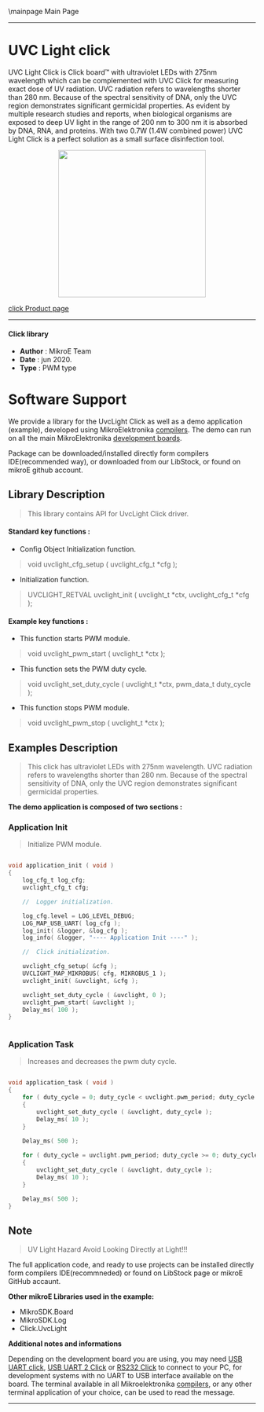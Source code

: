 \mainpage Main Page
 
---
# UVC Light  click

UVC Light Click is Click board™ with ultraviolet LEDs with 275nm wavelength which can be complemented with UVC Click for measuring exact dose of UV radiation. UVC radiation refers to wavelengths shorter than 280 nm. Because of the spectral sensitivity of DNA, only the UVC region demonstrates significant germicidal properties. As evident by multiple research studies and reports, when biological organisms are exposed to deep UV light in the range of 200 nm to 300 nm it is absorbed by DNA, RNA, and proteins. With two 0.7W (1.4W combined power) UVC Light Click is a perfect solution as a small surface disinfection tool.

<p align="center">
  <img src="@{CLICK_IMAGE_LINK}" height=300px>
</p>

[click Product page](https://www.mikroe.com/uvc-light-click)

---


#### Click library 

- **Author**        : MikroE Team
- **Date**          : jun 2020.
- **Type**          : PWM type


# Software Support

We provide a library for the UvcLight Click 
as well as a demo application (example), developed using MikroElektronika 
[compilers](http://shop.mikroe.com/compilers). 
The demo can run on all the main MikroElektronika [development boards](http://shop.mikroe.com/development-boards).

Package can be downloaded/installed directly form compilers IDE(recommended way), or downloaded from our LibStock, or found on mikroE github account. 

## Library Description

> This library contains API for UvcLight Click driver.

#### Standard key functions :

- Config Object Initialization function.
> void uvclight_cfg_setup ( uvclight_cfg_t *cfg ); 
 
- Initialization function.
> UVCLIGHT_RETVAL uvclight_init ( uvclight_t *ctx, uvclight_cfg_t *cfg );


#### Example key functions :

- This function starts PWM module.
> void uvclight_pwm_start ( uvclight_t *ctx );
 
- This function sets the PWM duty cycle.
> void uvclight_set_duty_cycle ( uvclight_t *ctx, pwm_data_t duty_cycle );

- This function stops PWM module.
> void uvclight_pwm_stop ( uvclight_t *ctx );

## Examples Description

> This click has ultraviolet LEDs with 275nm wavelength. UVC radiation refers to wavelengths 
> shorter than 280 nm. Because of the spectral sensitivity of DNA, only the UVC region 
> demonstrates significant germicidal properties.

**The demo application is composed of two sections :**

### Application Init 

> Initialize PWM module.

```c

void application_init ( void )
{
    log_cfg_t log_cfg;
    uvclight_cfg_t cfg;

    //  Logger initialization.

    log_cfg.level = LOG_LEVEL_DEBUG;
    LOG_MAP_USB_UART( log_cfg );
    log_init( &logger, &log_cfg );
    log_info( &logger, "---- Application Init ----" );

    //  Click initialization.

    uvclight_cfg_setup( &cfg );
    UVCLIGHT_MAP_MIKROBUS( cfg, MIKROBUS_1 );
    uvclight_init( &uvclight, &cfg );

    uvclight_set_duty_cycle ( &uvclight, 0 );
    uvclight_pwm_start( &uvclight );
    Delay_ms( 100 );
}
  
```

### Application Task

> Increases and decreases the pwm duty cycle.

```c

void application_task ( void )
{
    for ( duty_cycle = 0; duty_cycle < uvclight.pwm_period; duty_cycle += pwm_degree )
    {
        uvclight_set_duty_cycle ( &uvclight, duty_cycle );
        Delay_ms( 10 );
    }

    Delay_ms( 500 );
    
    for ( duty_cycle = uvclight.pwm_period; duty_cycle >= 0; duty_cycle-= pwm_degree )
    {
        uvclight_set_duty_cycle ( &uvclight, duty_cycle );
        Delay_ms( 10 );
    }

    Delay_ms( 500 );
} 

```

## Note

> UV Light Hazard Avoid Looking Directly at Light!!!

The full application code, and ready to use projects can be  installed directly form compilers IDE(recommneded) or found on LibStock page or mikroE GitHub accaunt.

**Other mikroE Libraries used in the example:** 

- MikroSDK.Board
- MikroSDK.Log
- Click.UvcLight

**Additional notes and informations**

Depending on the development board you are using, you may need 
[USB UART click](http://shop.mikroe.com/usb-uart-click), 
[USB UART 2 Click](http://shop.mikroe.com/usb-uart-2-click) or 
[RS232 Click](http://shop.mikroe.com/rs232-click) to connect to your PC, for 
development systems with no UART to USB interface available on the board. The 
terminal available in all Mikroelektronika 
[compilers](http://shop.mikroe.com/compilers), or any other terminal application 
of your choice, can be used to read the message.



---
